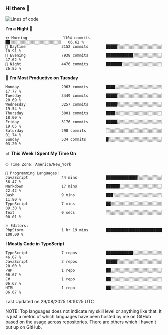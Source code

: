 ### Hi there 👋

<!--
**LynxJinxxy/LynxJinxxy** is a ✨ _special_ ✨ repository because its `README.md` (this file) appears on your GitHub profile.

Here are some ideas to get you started:

- 🔭 I’m currently working on ...
- 🌱 I’m currently learning ...
- 👯 I’m looking to collaborate on ...
- 🤔 I’m looking for help with ...
- 💬 Ask me about ...
- 📫 How to reach me: ...
- 😄 Pronouns: ...
- ⚡ Fun fact: ...
-->

<!--START_SECTION:waka-->
![Lines of code](https://img.shields.io/badge/From%20Hello%20World%20I%27ve%20Written-25.0%20million%20lines%20of%20code-blue)

**I'm a Night 🦉** 

```text
🌞 Morning                1104 commits        ██░░░░░░░░░░░░░░░░░░░░░░░   06.62 % 
🌆 Daytime                3152 commits        █████░░░░░░░░░░░░░░░░░░░░   18.91 % 
🌃 Evening                7938 commits        ████████████░░░░░░░░░░░░░   47.62 % 
🌙 Night                  4476 commits        ███████░░░░░░░░░░░░░░░░░░   26.85 % 
```
📅 **I'm Most Productive on Tuesday** 

```text
Monday                   2963 commits        ████░░░░░░░░░░░░░░░░░░░░░   17.77 % 
Tuesday                  3449 commits        █████░░░░░░░░░░░░░░░░░░░░   20.69 % 
Wednesday                3257 commits        █████░░░░░░░░░░░░░░░░░░░░   19.54 % 
Thursday                 3001 commits        ████░░░░░░░░░░░░░░░░░░░░░   18.00 % 
Friday                   3176 commits        █████░░░░░░░░░░░░░░░░░░░░   19.05 % 
Saturday                 290 commits         ░░░░░░░░░░░░░░░░░░░░░░░░░   01.74 % 
Sunday                   534 commits         █░░░░░░░░░░░░░░░░░░░░░░░░   03.20 % 
```


📊 **This Week I Spent My Time On** 

```text
🕑︎ Time Zone: America/New_York

💬 Programming Languages: 
JavaScript               44 mins             ██████████████░░░░░░░░░░░   56.47 % 
Markdown                 17 mins             ██████░░░░░░░░░░░░░░░░░░░   22.42 % 
Bash                     9 mins              ███░░░░░░░░░░░░░░░░░░░░░░   11.80 % 
TypeScript               7 mins              ██░░░░░░░░░░░░░░░░░░░░░░░   09.30 % 
Text                     0 secs              ░░░░░░░░░░░░░░░░░░░░░░░░░   00.01 % 

🔥 Editors: 
PhpStorm                 1 hr 19 mins        █████████████████████████   100.00 % 
```

**I Mostly Code in TypeScript** 

```text
TypeScript               7 repos             ████████████░░░░░░░░░░░░░   46.67 % 
JavaScript               3 repos             █████░░░░░░░░░░░░░░░░░░░░   20.00 % 
PHP                      1 repo              ██░░░░░░░░░░░░░░░░░░░░░░░   06.67 % 
C#                       1 repo              ██░░░░░░░░░░░░░░░░░░░░░░░   06.67 % 
HTML                     1 repo              ██░░░░░░░░░░░░░░░░░░░░░░░   06.67 % 
```




 Last Updated on 29/08/2025 18:10:25 UTC
<!--END_SECTION:waka-->
NOTE: Top languages does not indicate my skill level or anything like that. It is just a metric of which languages have been hosted by me on GitHub based on the usage across repositories. There are others which I haven't put up on GitHub.
